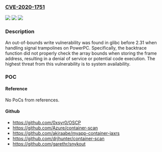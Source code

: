 ### [CVE-2020-1751](https://cve.mitre.org/cgi-bin/cvename.cgi?name=CVE-2020-1751)
![](https://img.shields.io/static/v1?label=Product&message=glibc&color=blue)
![](https://img.shields.io/static/v1?label=Version&message=n%2Fa&color=blue)
![](https://img.shields.io/static/v1?label=Vulnerability&message=CWE-787&color=brighgreen)

### Description

An out-of-bounds write vulnerability was found in glibc before 2.31 when handling signal trampolines on PowerPC. Specifically, the backtrace function did not properly check the array bounds when storing the frame address, resulting in a denial of service or potential code execution. The highest threat from this vulnerability is to system availability.

### POC

#### Reference
No PoCs from references.

#### Github
- https://github.com/0xsyr0/OSCP
- https://github.com/Azure/container-scan
- https://github.com/akiraabe/myapp-container-jaxrs
- https://github.com/drjhunter/container-scan
- https://github.com/garethr/snykout

